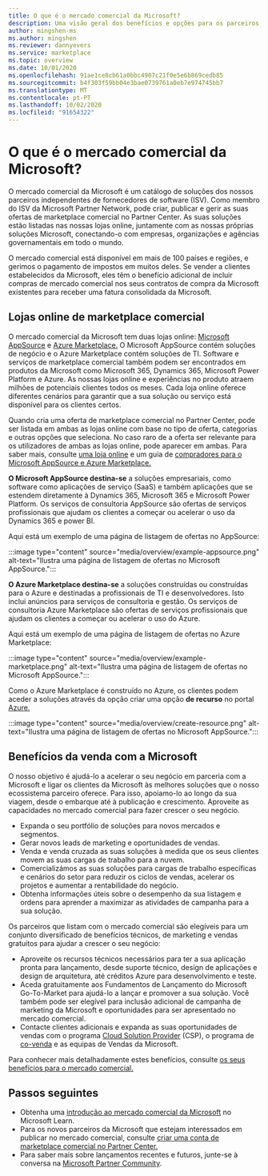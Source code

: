 ```yaml
---
title: O que é o mercado comercial da Microsoft?
description: Uma visão geral dos benefícios e opções para os parceiros da Microsoft que listam soluções no mercado comercial da Microsoft.
author: mingshen-ms
ms.author: mingshen
ms.reviewer: dannyevers
ms.service: marketplace
ms.topic: overview
ms.date: 10/01/2020
ms.openlocfilehash: 91ae1ce8cb61a0bbc4907c21f0e5e6b869cedb85
ms.sourcegitcommit: b4f303f59bb04e3bae0739761a0eb7e974745bb7
ms.translationtype: MT
ms.contentlocale: pt-PT
ms.lasthandoff: 10/02/2020
ms.locfileid: "91654322"
---
```

# <a name="what-is-the-microsoft-commercial-marketplace"></a>O que é o mercado comercial da Microsoft?

O mercado comercial da Microsoft é um catálogo de soluções dos nossos parceiros independentes de fornecedores de software (ISV). Como membro do ISV da Microsoft Partner Network, pode criar, publicar e gerir as suas ofertas de marketplace comercial no Partner Center. As suas soluções estão listadas nas nossas lojas online, juntamente com as nossas próprias soluções Microsoft, conectando-o com empresas, organizações e agências governamentais em todo o mundo.

O mercado comercial está disponível em mais de 100 países e regiões, e gerimos o pagamento de impostos em muitos deles. Se vender a clientes estabelecidos da Microsoft, eles têm o benefício adicional de incluir compras de mercado comercial nos seus contratos de compra da Microsoft existentes para receber uma fatura consolidada da Microsoft.

## <a name="commercial-marketplace-online-stores"></a>Lojas online de marketplace comercial

O mercado comercial da Microsoft tem duas lojas online: [Microsoft AppSource](https://appsource.microsoft.com/) e [Azure Marketplace.](https://azuremarketplace.microsoft.com/) O Microsoft AppSource contém soluções de negócio e o Azure Marketplace contém soluções de TI. Software e serviços de marketplace comercial também podem ser encontrados em produtos da Microsoft como Microsoft 365, Dynamics 365, Microsoft Power Platform e Azure. As nossas lojas online e experiências no produto atraem milhões de potenciais clientes todos os meses. Cada loja online oferece diferentes cenários para garantir que a sua solução ou serviço está disponível para os clientes certos.

Quando cria uma oferta de marketplace comercial no Partner Center, pode ser listada em ambas as lojas online com base no tipo de oferta, categorias e outras opções que seleciona. No caso raro de a oferta ser relevante para os utilizadores de ambas as lojas online, pode aparecer em ambas. Para saber mais, consulte [uma loja online](determine-your-listing-type.md#selecting-an-online-store) e um guia de [compradores para o Microsoft AppSource e Azure Marketplace.](https://aka.ms/MarketplaceBuyerGuide)

**O Microsoft AppSource destina-se** a soluções empresariais, como software como aplicações de serviço (SaaS) e também aplicações que se estendem diretamente à Dynamics 365, Microsoft 365 e Microsoft Power Platform. Os serviços de consultoria AppSource são ofertas de serviços profissionais que ajudam os clientes a começar ou acelerar o uso da Dynamics 365 e power BI.

Aqui está um exemplo de uma página de listagem de ofertas no AppSource:

:::image type="content" source="media/overview/example-appsource.png" alt-text="Ilustra uma página de listagem de ofertas no Microsoft AppSource.":::

**O Azure Marketplace destina-se** a soluções construídas ou construídas para o Azure e destinadas a profissionais de TI e desenvolvedores. Isto inclui anúncios para serviços de consultoria e gestão. Os serviços de consultoria Azure Marketplace são ofertas de serviços profissionais que ajudam os clientes a começar ou acelerar o uso do Azure.

Aqui está um exemplo de uma página de listagem de ofertas no Azure Marketplace:

:::image type="content" source="media/overview/example-marketplace.png" alt-text="Ilustra uma página de listagem de ofertas no Microsoft AppSource."::: 

Como o Azure Marketplace é construído no Azure, os clientes podem aceder a soluções através da opção criar uma opção **de recurso** no portal [Azure.](https://portal.azure.com/)

:::image type="content" source="media/overview/create-resource.png" alt-text="Ilustra uma página de listagem de ofertas no Microsoft AppSource."::: 

## <a name="benefits-of-selling-with-microsoft"></a>Benefícios da venda com a Microsoft

O nosso objetivo é ajudá-lo a acelerar o seu negócio em parceria com a Microsoft e ligar os clientes da Microsoft às melhores soluções que o nosso ecossistema parceiro oferece. Para isso, apoiamo-lo ao longo da sua viagem, desde o embarque até à publicação e crescimento. Aproveite as capacidades no mercado comercial para fazer crescer o seu negócio.

- Expanda o seu portfólio de soluções para novos mercados e segmentos.
- Gerar novos leads de marketing e oportunidades de vendas.
- Venda e venda cruzada as suas soluções à medida que os seus clientes movem as suas cargas de trabalho para a nuvem. 
- Comercializámos as suas soluções para cargas de trabalho específicas e cenários do setor para reduzir os ciclos de vendas, acelerar os projetos e aumentar a rentabilidade do negócio.
- Obtenha informações úteis sobre o desempenho da sua listagem e ordens para aprender a maximizar as atividades de campanha para a sua solução.

Os parceiros que listam com o mercado comercial são elegíveis para um conjunto diversificado de benefícios técnicos, de marketing e vendas gratuitos para ajudar a crescer o seu negócio:

- Aproveite os recursos técnicos necessários para ter a sua aplicação pronta para lançamento, desde suporte técnico, design de aplicações e design de arquitetura, até créditos Azure para desenvolvimento e teste.
- Aceda gratuitamente aos Fundamentos de Lançamento do Microsoft Go-To-Market para ajudá-lo a lançar e promover a sua solução. Você também pode ser elegível para inclusão adicional de campanha de marketing da Microsoft e oportunidades para ser apresentado no mercado comercial.
- Contacte clientes adicionais e expanda as suas oportunidades de vendas com o programa [Cloud Solution Provider](https://partner.microsoft.com/cloud-solution-provider) (CSP), o programa de [co-venda](marketplace-co-sell.md) e as equipas de Vendas da Microsoft.

Para conhecer mais detalhadamente estes benefícios, consulte [os seus benefícios para o mercado comercial.](gtm-your-marketplace-benefits.md)

## <a name="next-steps"></a>Passos seguintes

- Obtenha uma [introdução ao mercado comercial da Microsoft](/learn/modules/intro-commercial-marketplace/) no Microsoft Learn.
- Para os novos parceiros da Microsoft que estejam interessados em publicar no mercado comercial, consulte [criar uma conta de marketplace comercial no Partner Center.](partner-center-portal/create-account.md)
- Para saber mais sobre lançamentos recentes e futuros, junte-se à conversa na [Microsoft Partner Community](https://www.microsoftpartnercommunity.com/).
